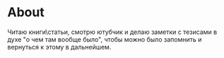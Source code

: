 # About

Читаю книги\статьи, смотрю ютубчик и делаю заметки с тезисами в духе "о чем там вообще было", чтобы можно было запомнить и вернуться к этому в дальнейшем.


